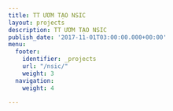 ```yaml
---
title: TT ƯƠM TẠO NSIC
layout: projects
description: TT ƯƠM TẠO NSIC
publish_date: '2017-11-01T03:00:00.000+00:00'
menu:
  footer:
    identifier: _projects
    url: "/nsic/"
    weight: 3
  navigation:
    weight: 4

---
```

